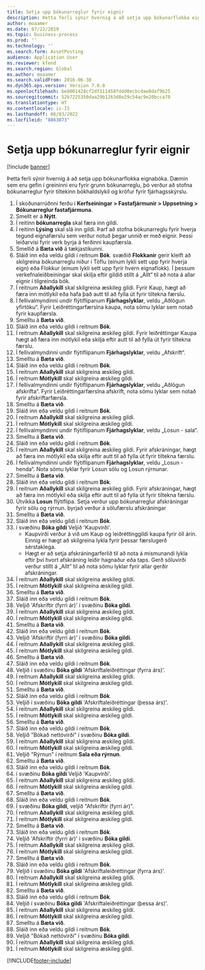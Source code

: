 ```yaml
---
title: Setja upp bókunarreglur fyrir eignir
description: Þetta ferli sýnir hvernig á að setja upp bókunarflokka eignabóka.
author: moaamer
ms.date: 07/22/2019
ms.topic: business-process
ms.prod: ''
ms.technology: ''
ms.search.form: AssetPosting
audience: Application User
ms.reviewer: kfend
ms.search.region: Global
ms.author: moaamer
ms.search.validFrom: 2016-06-30
ms.dyn365.ops.version: Version 7.0.0
ms.openlocfilehash: be8001428cf2df111458fddd0ecbcdae0daf9b25
ms.sourcegitcommit: 52b7225350daa29b1263d8e29c54ac9e20bcca70
ms.translationtype: HT
ms.contentlocale: is-IS
ms.lasthandoff: 06/03/2022
ms.locfileid: "8863073"
---
```

# <a name="set-up-fixed-asset-posting-profiles"></a>Setja upp bókunarreglur fyrir eignir

[!include [banner](../../includes/banner.md)]

Þetta ferli sýnir hvernig á að setja upp bókunarflokka eignabóka. Dæmin sem eru gefin í greininni eru fyrir grunn bókunarreglu, þó verður að stofna bókunarreglur fyrir tiltekinn bókhaldslykil og kröfur fyrir fjárhagsskýrslu.

1. Í skoðunarrúðnni ferðu í **Kerfseiningar > Fastafjármunir > Uppsetning > Bókunarreglur fastafjármuna**.
2. Smellt er á **Nýtt**.
3. Í reitinn **bókunarregla** skal færa inn gildi.
4. Í reitinn **Lýsing** skal slá inn gildi. Þarf að stofna bókunarreglu fyrir hverja tegund eignafærslu sem verður notuð þegar unnið er með eignir. Þessi leiðarvísi fyrir verk byrja á ferðinni kaupfærsla.  
5. Smellið á **Bæta við** á tækjastikunni.
6. Sláið inn eða veldu gildi í reitnum **Bók**. svæðið **Flokkanir** gerir kleift að skilgreina bókunarreglu niður í Töflu (einum lykli sett upp fyrir hverja eign) eða Flokkur (einum lykli sett upp fyrir hvern eignaflokk). Í þessum verkefnaleiðbeiningar skal skilja eftir gildið stillt á „Allt“ til að nota á allar eignir í tilgreinda bók.  
7. Í reitnum **Aðallykill** skal skilgreina æskileg gildi. Fyrir Kaup, hægt að færa inn mótlykil eða hafa það autt til að fylla út fyrir tiltekna færslu.    
8. Í fellivalmyndinni undir flýtiflipanum **Fjárhagslyklar**, veldu „Aðlögun yfirtöku“. Fyrir Leiðréttingarfærslna kaupa, nota sömu lyklar sem notað fyrir kaupfærsla.  
9. Smelltu á **Bæta við**.
10. Sláið inn eða veldu gildi í reitnum **Bók**.
11. Í reitnum **Aðallykill** skal skilgreina æskileg gildi. Fyrir leiðréttingar Kaupa hægt að færa inn mótlykil eða skilja eftir autt til að fylla út fyrir tiltekna færslu.    
12. Í fellivalmyndinni undir flýtiflipanum **Fjárhagslyklar**, veldu „Afskrift“.
13. Smelltu á **Bæta við**.
14. Sláið inn eða veldu gildi í reitnum **Bók**.
15. Í reitnum **Aðallykill** skal skilgreina æskileg gildi.
16. Í reitnum **Mótlykill** skal skilgreina æskileg gildi.
17. Í fellivalmyndinni undir flýtiflipanum **Fjárhagslyklar**, veldu „Aðlögun afskrifta“. Fyrir Leiðréttingarfærslna afskrift, nota sömu lyklar sem notað fyrir afskriftarfærsla.  
18. Smelltu á **Bæta við**.
19. Sláið inn eða veldu gildi í reitnum **Bók**.
20. Í reitnum **Aðallykill** skal skilgreina æskileg gildi.
21. Í reitnum **Mótlykill** skal skilgreina æskileg gildi.
22. Í fellivalmyndinni undir flýtiflipanum **Fjárhagslyklar**, veldu „Losun - sala“.
23. Smelltu á **Bæta við**.
24. Sláið inn eða veldu gildi í reitnum **Bók**.
25. Í reitnum **Aðallykill** skal skilgreina æskileg gildi. Fyrir afskráningar, hægt að færa inn mótlykil eða skilja eftir autt til að fylla út fyrir tiltekna færslu.  
26. Í fellivalmyndinni undir flýtiflipanum **Fjárhagslyklar**, veldu „Losun - henda“. Nota sömu lyklar fyrir Losun sölu og Losun rýrnunar.  
27. Smelltu á **Bæta við**.
28. Sláið inn eða veldu gildi í reitnum **Bók**.
29. Í reitnum **Aðallykill** skal skilgreina æskileg gildi. Fyrir afskráningar, hægt að færa inn mótlykil eða skilja eftir autt til að fylla út fyrir tiltekna færslu.  
30. Útvíkka **Losun** flýtiflipa. Setja verður upp bókunarreglur afskráningar fyrir sölu og rýrnun.  byrjað verður á sölufærslu afskráningar  
31. Smelltu á **Bæta við**.
32. Sláið inn eða veldu gildi í reitnum **Bók**.
33. í svæðinu **Bóka gildi** Veljið 'Kaupvirði'.
    * Kaupvirði verður á við um Kaup og leiðréttinggildi kaupa fyrir öll árin. Einnig er hægt að skilgreina lykla fyrir þessar færslugerð sérstaklega.  
    * Hægt er að setja afskráningarferlið til að nota á mismunandi lykla eftir því hvort afskráning leiðir hagnaður eða taps. Gerð söluvirði verður stillt á „Allt” til að nota sömu lyklar fyrir allar gerðir afskráningar.  
34. Í reitnum **Aðallykill** skal skilgreina æskileg gildi.
35. Í reitnum **Mótlykill** skal skilgreina æskileg gildi.
36. Smelltu á **Bæta við**.
37. Sláið inn eða veldu gildi í reitnum **Bók**.
38. Veljið 'Afskriftir (fyrri ár)' í svæðinu **Bóka gildi**.  
38. Í reitnum **Aðallykill** skal skilgreina æskileg gildi.
39. Í reitnum **Mótlykill** skal skilgreina æskileg gildi.
40. Smelltu á **Bæta við**.
41. Sláið inn eða veldu gildi í reitnum **Bók**.
42. Veljið 'Afskriftir (fyrri ár)' í svæðinu **Bóka gildi**.
43. Í reitnum **Aðallykill** skal skilgreina æskileg gildi.
44. Í reitnum **Mótlykill** skal skilgreina æskileg gildi.
45. Smelltu á **Bæta við**.
46. Sláið inn eða veldu gildi í reitnum **Bók**.
47. Veljið í svæðinu **Bóka gildi** 'Afskriftaleiðréttingar (fyrra árs)'.
48. Í reitnum **Aðallykill** skal skilgreina æskileg gildi.
49. Í reitnum **Mótlykill** skal skilgreina æskileg gildi.
50. Smelltu á **Bæta við**.
51. Sláið inn eða veldu gildi í reitnum **Bók**.
52. Veljið í svæðinu **Bóka gildi** 'Afskriftaleiðréttingar (þessa árs)'.
53. Í reitnum **Aðallykill** skal skilgreina æskileg gildi.
54. Í reitnum **Mótlykill** skal skilgreina æskileg gildi.
55. Smelltu á **Bæta við**.
56. Sláið inn eða veldu gildi í reitnum **Bók**.
57. Veljið "Bókað nettóvirði" í svæðinu **Bóka gildi**.
58. Í reitnum **Aðallykill** skal skilgreina æskileg gildi.
59. Í reitnum **Mótlykill** skal skilgreina æskileg gildi.
60. Veljið "Rýrnun" í reitnum **Sala eða rýrnun**.
61. Smelltu á **Bæta við**.
62. Sláið inn eða veldu gildi í reitnum **Bók**.
63. í svæðinu **Bóka gildi** Veljið 'Kaupvirði'.
64. Í reitnum **Aðallykill** skal skilgreina æskileg gildi.
65. Í reitnum **Mótlykill** skal skilgreina æskileg gildi.
66. Smelltu á **Bæta við**.
67. Sláið inn eða veldu gildi í reitnum **Bók**.
67. Í svæðinu **Bóka gildi**, veljið "Afskriftir (fyrri ár)".  
68. Í reitnum **Aðallykill** skal skilgreina æskileg gildi.
69. Í reitnum **Mótlykill** skal skilgreina æskileg gildi.
70. Smelltu á **Bæta við**.
71. Sláið inn eða veldu gildi í reitnum **Bók**.
72. Veljið 'Afskriftir (fyrri ár)' í svæðinu **Bóka gildi**.
73. Í reitnum **Aðallykill** skal skilgreina æskileg gildi.
74. Í reitnum **Mótlykill** skal skilgreina æskileg gildi.
75. Smelltu á **Bæta við**.
76. Sláið inn eða veldu gildi í reitnum **Bók**.
77. Veljið í svæðinu **Bóka gildi** 'Afskriftaleiðréttingar (fyrra árs)'.
78. Í reitnum **Aðallykill** skal skilgreina æskileg gildi.
79. Í reitnum **Mótlykill** skal skilgreina æskileg gildi.
80. Smelltu á **Bæta við**.
81. Sláið inn eða veldu gildi í reitnum **Bók**.
82. Veljið í svæðinu **Bóka gildi** 'Afskriftaleiðréttingar (þessa árs)'.
83. Í reitnum **Aðallykill** skal skilgreina æskileg gildi.
84. Í reitnum **Mótlykill** skal skilgreina æskileg gildi.
85. Smelltu á **Bæta við**.
86. Sláið inn eða veldu gildi í reitnum **Bók**.
87. Veljið "Bókað nettóvirði" í svæðinu **Bóka gildi**.
88. Í reitnum **Aðallykill** skal skilgreina æskileg gildi.
89. Í reitnum **Mótlykill** skal skilgreina æskileg gildi.



[!INCLUDE[footer-include](../../../includes/footer-banner.md)]
